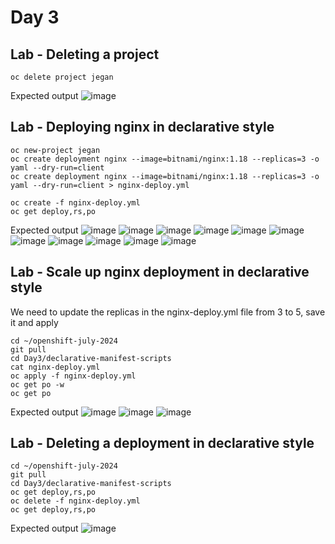 # Day 3

## Lab - Deleting a project
```
oc delete project jegan
```

Expected output
![image](https://github.com/tektutor/openshift-july-2024/assets/12674043/e6677cd6-a027-44a5-bb53-15457e48a999)

## Lab - Deploying nginx in declarative style
```
oc new-project jegan
oc create deployment nginx --image=bitnami/nginx:1.18 --replicas=3 -o yaml --dry-run=client
oc create deployment nginx --image=bitnami/nginx:1.18 --replicas=3 -o yaml --dry-run=client > nginx-deploy.yml

oc create -f nginx-deploy.yml
oc get deploy,rs,po
```

Expected output
![image](https://github.com/tektutor/openshift-july-2024/assets/12674043/d49ff98c-6ec1-498e-b7c7-e4099349efc1)
![image](https://github.com/tektutor/openshift-july-2024/assets/12674043/0bf32ae6-e7b0-40fe-9134-856fc9b32005)
![image](https://github.com/tektutor/openshift-july-2024/assets/12674043/b69c4922-4f43-4888-ba23-caf84aaadf5f)
![image](https://github.com/tektutor/openshift-july-2024/assets/12674043/4549a565-e461-48be-92bf-f144f8e4ce1f)
![image](https://github.com/tektutor/openshift-july-2024/assets/12674043/254a02b4-359a-4c95-a176-be93501473d1)
![image](https://github.com/tektutor/openshift-july-2024/assets/12674043/85374671-b4c2-4256-9ff3-d2d86f45024c)
![image](https://github.com/tektutor/openshift-july-2024/assets/12674043/8faafeda-2f16-479c-8463-3489f43a05fb)
![image](https://github.com/tektutor/openshift-july-2024/assets/12674043/fe13fa34-94bd-4efa-8ba3-89dfc58b9701)
![image](https://github.com/tektutor/openshift-july-2024/assets/12674043/7e9a56a8-bbde-427c-8190-1185f7de12c5)
![image](https://github.com/tektutor/openshift-july-2024/assets/12674043/e81f2fa1-cf91-4a5a-a414-129bbe78614b)
![image](https://github.com/tektutor/openshift-july-2024/assets/12674043/5a64d6bb-e1f2-49f2-b9ed-4095c6161cd8)

## Lab - Scale up nginx deployment in declarative style

We need to update the replicas in the nginx-deploy.yml file from 3 to 5, save it and apply
```
cd ~/openshift-july-2024
git pull
cd Day3/declarative-manifest-scripts
cat nginx-deploy.yml
oc apply -f nginx-deploy.yml
oc get po -w
oc get po
```

Expected output
![image](https://github.com/tektutor/openshift-july-2024/assets/12674043/9ddede29-fb30-40db-a5fe-0110e81b9c18)
![image](https://github.com/tektutor/openshift-july-2024/assets/12674043/0f2bacfc-b244-4aad-914e-ffe11ce529d1)
![image](https://github.com/tektutor/openshift-july-2024/assets/12674043/c5c6f02a-17d3-4c97-9541-b1fb3edc9b2e)

## Lab - Deleting a deployment in declarative style
```
cd ~/openshift-july-2024
git pull
cd Day3/declarative-manifest-scripts
oc get deploy,rs,po
oc delete -f nginx-deploy.yml
oc get deploy,rs,po
```

Expected output
![image](https://github.com/tektutor/openshift-july-2024/assets/12674043/c1328eb4-8566-4a60-a6d6-0f0874dae532)
